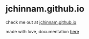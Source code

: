 # jchinnam.github.io
check me out at [jchinnam.github.io](https://jchinnam.github.io)

made with love, documentation [here](docs.md)
